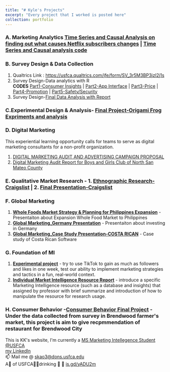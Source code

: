 ```yaml
---
title: "# Kyle's Projects"
excerpt: "Every project that I worked is posted here"
collection: portfolio
---
```

### A. Marketing Analytics [Time Series and Causal Analysis on finding out what causes Netflix subscribers changes](https://github.com/kylekao/kylekao/blob/main/NETFLIX%20FINAL%20PROJECT.pdf) | [Time Series and Causal analysis code](https://github.com/kylekao/R/commit/50159a5930e0d1fd96af70f5524bca6ee865820e)

### B. Survey Design & Data Collection 
1. Qualtrics Link : <https://usfca.qualtrics.com/jfe/form/SV_3r5M3BP3jzI2j1s>
2. Survey Design-Data analytics with R \
**CODES**
[Part1-Consumer Insights](https://github.com/kylekao/kylekao/blob/main/ci.R) |
[Part2-App Interface](https://github.com/kylekao/kylekao/blob/main/apps.R) |
[Part3-Price](https://github.com/kylekao/kylekao/blob/main/price.R) |
[Part4-Promotion](https://github.com/kylekao/kylekao/blob/main/promo.R) |
[Part5-Safety/Security](https://github.com/kylekao/kylekao/blob/main/SS.R)
3. Survey Design-[Final Data Analysis with Report](https://github.com/kylekao/kylekao/blob/4219e0aad366dd33553bb9df1199e3503ce8b162/Final%20Data%20Analysis%20with%20Report-Airbnb-Section1-Group3.pdf)

### C.Experimental Design & Analysis- **[Final Project-Origami Frog Expriments and analysis](https://github.com/kylekao/kylekao/blob/d8f446bb39c0536ab9957977247aa5d14fb48407/Experimental%20Design%20&%20Analysis-Final%20Project.pdf)**

### D. Digital Marketing
This experiential learning opportunity calls for teams to serve as digital marketing consultants for a non-profit organization.
1. [DIGITAL MARKETING AUDIT AND ADVERTISING CAMPAIGN PROPOSAL](https://github.com/kylekao/kylekao/blob/88e75b7e9b0c2ad03b95e3b6df6d78b521c1707c/Digital%20Marketing%20Campaign.pdf)
2. [Digital Marketing Audit Report for Boys and Girls Club of North San Mateo County](https://github.com/kylekao/kylekao/blob/88e75b7e9b0c2ad03b95e3b6df6d78b521c1707c/Yosemite-Digital%20Marketing%20Audit.pdf)

### E. Qualitative Market Research - 1. **[Ethnographic Research-Craigslist](https://github.com/kylekao/kylekao/blob/main/Qualitative%20Market%20Research_%20Ethnographic%20Research%20-%20Craigslist.pdf)** | 2. **[Final Presentation-Craigslist](https://github.com/kylekao/kylekao/blob/main/Qualitative%20Market%20Research_Final%20Presentation-%20Craigslist.pdf)**

### F. Global Marketing
1. **[Whole Foods Market Strategy & Planning for Philippines Expansion](https://github.com/kylekao/kylekao/blob/main/Global%20Marketing_Strategy%20Plan%20-Whole%20Foods%20Market%20in%20Philippines.pdf)** - Presentaiton about Expansion Whole Food Market to Philippines
2. **[Global Marketing_Germany Presentation](https://github.com/kylekao/kylekao/blob/main/Global%20Marketing_Germany%20Presentation.pdf)** - Presentaiton about investing in Germany
3. **[Global Marketing_Case Study Presentation-COSTA RICAN](https://github.com/kylekao/kylekao/blob/main/Global%20Marketing_Case%20Study%20Presentation-COSTA%20RICAN%20SW.pdf)** - Case study of Costa Rican Software

### G. Foundation of MI
1. **[Experimental project](https://github.com/kylekao/kylekao/blob/main/Foundation%20of%20MI-%20Experimental%20project_TikTok_Trickboysusfca.pdf)** - try to use TikTok to gain as much as followers and likes in one week, test our ability to implement marketing strategies and tactics in a fun, real-world context.
2. **[Individual Market Intelligence Resource Report](https://github.com/kylekao/kylekao/blob/main/Individual%20Market%20Intelligence%20Resource%20Presentation.pdf)** - introduce a specific Marketing Intelligence resource (such as a database and insights) that assigned by professor with brief summarize and introduction of how to manipulate the resource for research usage.

### H. Consumer Behavior -**[Consumer Behavior Final Project](https://github.com/kylekao/kylekao/blob/main/Consumer%20Behavior%20Final%20Project.pdf)** - Under the data collected from survey in Brendwood farmer's market, this project is aim to give recpmmendation of restaurant for Brendwood City  

This is KK's website, I'm currently a [MS Marketing Intellegence Student @USFCA](https://www.usfca.edu/management/programs/graduate/marketing-intelligence)\
<a href="https://www.linkedin.com/in/kyleskao/">my LinkedIn</a>\
📫 Mail me @ <a href="mailto:skao3@dons.usfca.edu">skao3@dons.usfca.edu</a>\
A🦕 of USFCA💛💚drinking 🍎 🧃 [is.gd/yADU2m](https://is.gd/yADU2m)
